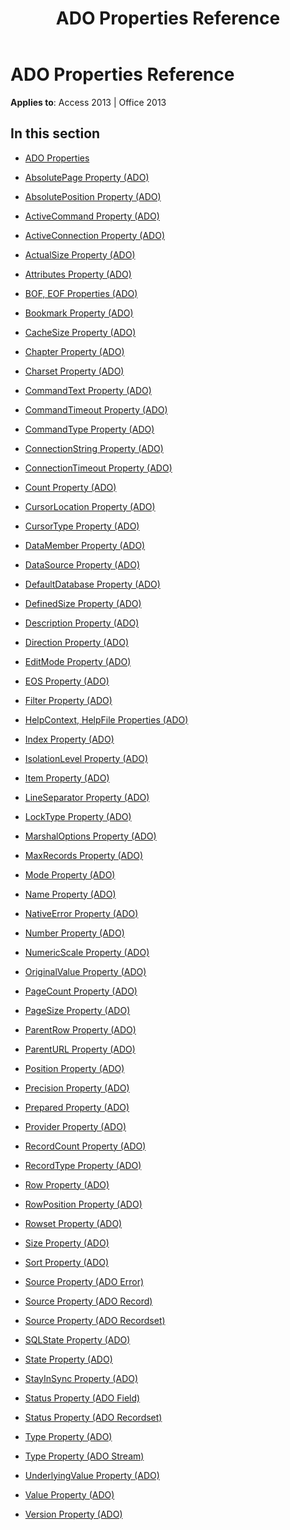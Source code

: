 ﻿---
title: ADO Properties Reference
TOCTitle: ADO Properties
ms:assetid: 275940f1-d022-43d1-a08e-eabf22b95bef
ms:mtpsurl: https://msdn.microsoft.com/library/JJ249036(v=office.15)
ms:contentKeyID: 48543835
ms.date: 09/18/2015
mtps_version: v=office.15
---

# ADO Properties Reference


**Applies to**: Access 2013 | Office 2013

## In this section

  - [ADO Properties](ado-properties.md)

  - [AbsolutePage Property (ADO)](absolutepage-property-ado.md)

  - [AbsolutePosition Property (ADO)](absoluteposition-property-ado.md)

  - [ActiveCommand Property (ADO)](activecommand-property-ado.md)

  - [ActiveConnection Property (ADO)](activeconnection-property-ado.md)

  - [ActualSize Property (ADO)](actualsize-property-ado.md)

  - [Attributes Property (ADO)](attributes-property-ado.md)

  - [BOF, EOF Properties (ADO)](bof-eof-properties-ado.md)

  - [Bookmark Property (ADO)](bookmark-property-ado.md)

  - [CacheSize Property (ADO)](cachesize-property-ado.md)

  - [Chapter Property (ADO)](chapter-property-ado.md)

  - [Charset Property (ADO)](charset-property-ado.md)

  - [CommandText Property (ADO)](commandtext-property-ado.md)

  - [CommandTimeout Property (ADO)](commandtimeout-property-ado.md)

  - [CommandType Property (ADO)](commandtype-property-ado.md)

  - [ConnectionString Property (ADO)](connectionstring-property-ado.md)

  - [ConnectionTimeout Property (ADO)](connectiontimeout-property-ado.md)

  - [Count Property (ADO)](count-property-ado.md)

  - [CursorLocation Property (ADO)](cursorlocation-property-ado.md)

  - [CursorType Property (ADO)](cursortype-property-ado.md)

  - [DataMember Property (ADO)](datamember-property-ado.md)

  - [DataSource Property (ADO)](datasource-property-ado.md)

  - [DefaultDatabase Property (ADO)](defaultdatabase-property-ado.md)

  - [DefinedSize Property (ADO)](definedsize-property-ado.md)

  - [Description Property (ADO)](description-property-ado.md)

  - [Direction Property (ADO)](direction-property-ado.md)

  - [EditMode Property (ADO)](editmode-property-ado.md)

  - [EOS Property (ADO)](eos-property-ado.md)

  - [Filter Property (ADO)](filter-property-ado.md)

  - [HelpContext, HelpFile Properties (ADO)](helpcontext-helpfile-properties-ado.md)

  - [Index Property (ADO)](index-property-ado.md)

  - [IsolationLevel Property (ADO)](isolationlevel-property-ado.md)

  - [Item Property (ADO)](item-property-ado.md)

  - [LineSeparator Property (ADO)](lineseparator-property-ado.md)

  - [LockType Property (ADO)](locktype-property-ado.md)

  - [MarshalOptions Property (ADO)](marshaloptions-property-ado.md)

  - [MaxRecords Property (ADO)](maxrecords-property-ado.md)

  - [Mode Property (ADO)](mode-property-ado.md)

  - [Name Property (ADO)](name-property-ado.md)

  - [NativeError Property (ADO)](nativeerror-property-ado.md)

  - [Number Property (ADO)](number-property-ado.md)

  - [NumericScale Property (ADO)](numericscale-property-ado.md)

  - [OriginalValue Property (ADO)](originalvalue-property-ado.md)

  - [PageCount Property (ADO)](pagecount-property-ado.md)

  - [PageSize Property (ADO)](pagesize-property-ado.md)

  - [ParentRow Property (ADO)](parentrow-property-ado.md)

  - [ParentURL Property (ADO)](parenturl-property-ado.md)

  - [Position Property (ADO)](position-property-ado.md)

  - [Precision Property (ADO)](precision-property-ado.md)

  - [Prepared Property (ADO)](prepared-property-ado.md)

  - [Provider Property (ADO)](provider-property-ado.md)

  - [RecordCount Property (ADO)](recordcount-property-ado.md)

  - [RecordType Property (ADO)](recordtype-property-ado.md)

  - [Row Property (ADO)](row-property-ado.md)

  - [RowPosition Property (ADO)](rowposition-property-ado.md)

  - [Rowset Property (ADO)](rowset-property-ado.md)

  - [Size Property (ADO)](size-property-ado.md)

  - [Sort Property (ADO)](sort-property-ado.md)

  - [Source Property (ADO Error)](source-property-ado-error.md)

  - [Source Property (ADO Record)](source-property-ado-record.md)

  - [Source Property (ADO Recordset)](source-property-ado-recordset.md)

  - [SQLState Property (ADO)](sqlstate-property-ado.md)

  - [State Property (ADO)](state-property-ado.md)

  - [StayInSync Property (ADO)](stayinsync-property-ado.md)

  - [Status Property (ADO Field)](status-property-ado-field.md)

  - [Status Property (ADO Recordset)](status-property-ado-recordset.md)

  - [Type Property (ADO)](type-property-ado.md)

  - [Type Property (ADO Stream)](type-property-ado-stream.md)

  - [UnderlyingValue Property (ADO)](underlyingvalue-property-ado.md)

  - [Value Property (ADO)](value-property-ado.md)

  - [Version Property (ADO)](version-property-ado.md)

